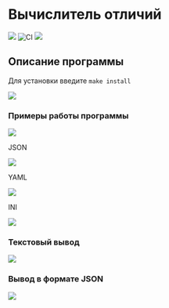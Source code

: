 # Вычислитель отличий

<a href="https://codeclimate.com/github/AlexanderGJJ/frontend-project-lvl2/maintainability"><img src="https://api.codeclimate.com/v1/badges/593239d389ee9e3a37c4/maintainability" /></a> ![CI](https://github.com/AlexanderGJJ/frontend-project-lvl2/workflows/CI/badge.svg)
<a href="https://codeclimate.com/github/AlexanderGJJ/frontend-project-lvl2/test_coverage"><img src="https://api.codeclimate.com/v1/badges/593239d389ee9e3a37c4/test_coverage" /></a>

<h2>Описание программы</h2>
<p>Для установки введите <code>make install</code></p>
<a href="https://asciinema.org/a/J7eYmCH9K9NsF9YomdlXvjYml" target="_blank"><img src="https://asciinema.org/a/J7eYmCH9K9NsF9YomdlXvjYml.svg" /></a>

<h3>Примеры работы программы</h3>

<p><a href="https://asciinema.org/a/aw243kj1JreQ6kxMyMv4Ee6P0" target="_blank"><img src="https://asciinema.org/a/aw243kj1JreQ6kxMyMv4Ee6P0.svg" /></a></p>

<p>JSON</p>
<p><a href="https://asciinema.org/a/7OAEThCV9ZcvnfBRSBmNe1SDS" target="_blank"><img src="https://asciinema.org/a/7OAEThCV9ZcvnfBRSBmNe1SDS.svg" /></a></p>

<p>YAML</p>
<p><a href="https://asciinema.org/a/to6aDzXwrKikva51Hmdisc0r3" target="_blank"><img src="https://asciinema.org/a/to6aDzXwrKikva51Hmdisc0r3.svg" /></a></p>

<p>INI</p>
<p><a href="https://asciinema.org/a/z4fi7pCMEgV6euALrRpfBQpFc" target="_blank"><img src="https://asciinema.org/a/z4fi7pCMEgV6euALrRpfBQpFc.svg" /></a></p>

<h3>Текстовый вывод</h3>

<p><a href="https://asciinema.org/a/0Jg6iO3043g5WyLwCE9KGJesV" target="_blank"><img src="https://asciinema.org/a/0Jg6iO3043g5WyLwCE9KGJesV.svg" /></a></p>

<h3>Вывод в формате JSON</h3>

<p><a href="https://asciinema.org/a/XV88TXbZHS7A7ZOZnKNVRO2L8" target="_blank"><img src="https://asciinema.org/a/XV88TXbZHS7A7ZOZnKNVRO2L8.svg" /></a></p>
